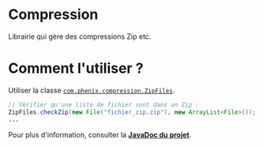 # Compression
Librairie qui gère des compressions Zip etc.

# Comment l'utiliser ?
Utiliser la classe [`com.phenix.compression.ZipFiles`](src/main/java/com/phenix/compression/ZipFiles.java).
```java
// Vérifier qu'une liste de fichier sont dans un Zip :
ZipFiles.checkZip(new File("fichier_zip.zip"), new ArrayList<File>());
...
```

Pour plus d'information, consulter la **[JavaDoc du projet](target/site/apidocs/index.html)**.
